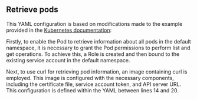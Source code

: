 ## Retrieve pods

This YAML configuration is based on modifications made to the example provided in the [Kubernetes documentation](https://kubernetes.io/docs/tasks/run-application/access-api-from-pod/):

Firstly, to enable the Pod to retrieve information about all pods in the default namespace, it is necessary to grant the Pod permissions to perform list and get operations. To achieve this, a Role is created and then bound to the existing service account in the default namespace.

Next, to use curl for retrieving pod information, an image containing curl is employed. This image is configured with the necessary components, including the certificate file, service account token, and API server URL. This configuration is defined within the YAML between lines 14 and 20.
